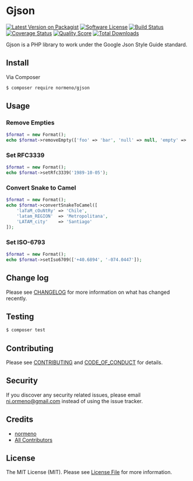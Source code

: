 # Gjson

[![Latest Version on Packagist][ico-version]][link-packagist]
[![Software License][ico-license]](LICENSE.md)
[![Build Status][ico-travis]][link-travis]
[![Coverage Status][ico-scrutinizer]][link-scrutinizer]
[![Quality Score][ico-code-quality]][link-code-quality]
[![Total Downloads][ico-downloads]][link-downloads]

Gjson is a PHP library to work under the Google Json Style Guide standard.


## Install

Via Composer

``` bash
$ composer require normeno/gjson
```

## Usage

### Remove Empties
``` php
$format = new Format();
echo $format->removeEmpty(['foo' => 'bar', 'null' => null, 'empty' => '', 'zero' => 0]);
```

### Set RFC3339
``` php
$format = new Format();
echo $format->setRfc3339('1989-10-05');
```

### Convert Snake to Camel
``` php
$format = new Format();
echo $format->convertSnakeToCamel([
    'laTaM_cOuNtRy' => 'Chile',
    'latam_REGION'  => 'Metropolitana',
    'LATAM_city'    => 'Santiago'
]);
```
### Set ISO-6793
``` php
$format = new Format();
echo $format->setIso6709(['+40.6894', '-074.0447']);
```

## Change log

Please see [CHANGELOG](CHANGELOG.md) for more information on what has changed recently.

## Testing

``` bash
$ composer test
```

## Contributing

Please see [CONTRIBUTING](CONTRIBUTING.md) and [CODE_OF_CONDUCT](CODE_OF_CONDUCT.md) for details.

## Security

If you discover any security related issues, please email ni.ormeno@gmail.com instead of using the issue tracker.

## Credits

- [normeno][link-author]
- [All Contributors][link-contributors]

## License

The MIT License (MIT). Please see [License File](LICENSE.md) for more information.

[ico-version]: https://img.shields.io/packagist/v/normeno/gjson.svg?style=flat-square
[ico-license]: https://img.shields.io/badge/license-MIT-brightgreen.svg?style=flat-square
[ico-travis]: https://travis-ci.org/normeno/gjson.svg?branch=master
[ico-scrutinizer]: https://img.shields.io/scrutinizer/coverage/g/normeno/gjson.svg?style=flat-square
[ico-code-quality]: https://img.shields.io/scrutinizer/g/normeno/gjson.svg?style=flat-square
[ico-downloads]: https://img.shields.io/packagist/dt/normeno/gjson.svg?style=flat-square

[link-packagist]: https://packagist.org/packages/normeno/gjson#lastest
[link-travis]: https://travis-ci.org/normeno/gjson
[link-scrutinizer]: https://scrutinizer-ci.com/g/normeno/gjson/code-structure
[link-code-quality]: https://scrutinizer-ci.com/g/normeno/gjson
[link-downloads]: https://packagist.org/packages/normeno/gjson
[link-author]: https://github.com/normeno
[link-contributors]: ../../contributors
